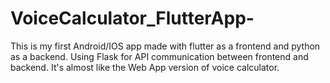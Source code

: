 # VoiceCalculator_FlutterApp-
This is my first Android/IOS app made with flutter as a frontend and python as a backend. Using Flask for API communication between frontend and backend. It's almost like the Web App version of voice calculator. 
